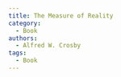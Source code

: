 ```yaml
---
title: The Measure of Reality
category:
  - Book
authors:
  - Alfred W. Crosby
tags:
  - Book
---
```

